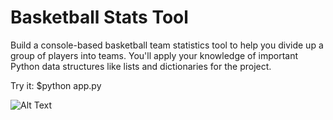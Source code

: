 # Basketball Stats Tool

Build a console-based basketball team statistics tool to help you divide up a group of players into teams. You'll apply your knowledge of important Python data structures like lists and dictionaries for the project.

Try it: $python app.py

![Alt Text](http://g.recordit.co/u0Xfd3hTK4.gif)
